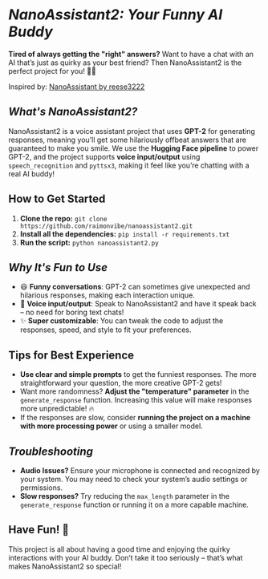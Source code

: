 # *NanoAssistant2: Your Funny AI Buddy*

**Tired of always getting the "right" answers?** Want to have a chat with an AI that’s just as quirky as your best friend? Then NanoAssistant2 is the perfect project for you! 🤖✨

Inspired by: [NanoAssistant by reese3222](https://github.com/reese3222/nanoassistant)

## ***What's NanoAssistant2?***
NanoAssistant2 is a voice assistant project that uses **GPT-2** for generating responses, meaning you’ll get some hilariously offbeat answers that are guaranteed to make you smile. We use the **Hugging Face pipeline** to power GPT-2, and the project supports **voice input/output** using `speech_recognition` and `pyttsx3`, making it feel like you’re chatting with a real AI buddy!

## **How to Get Started**
1. **Clone the repo:** `git clone https://github.com/raimonvibe/nanoassistant2.git`
2. **Install all the dependencies:** `pip install -r requirements.txt`
3. **Run the script:** `python nanoassistant2.py`

## ***Why It's Fun to Use***
- 😆 **Funny conversations**: GPT-2 can sometimes give unexpected and hilarious responses, making each interaction unique.
- 🎤 **Voice input/output**: Speak to NanoAssistant2 and have it speak back – no need for boring text chats!
- ✨ **Super customizable**: You can tweak the code to adjust the responses, speed, and style to fit your preferences.

## **Tips for Best Experience**
- **Use clear and simple prompts** to get the funniest responses. The more straightforward your question, the more creative GPT-2 gets!
- Want more randomness? **Adjust the "temperature" parameter** in the `generate_response` function. Increasing this value will make responses more unpredictable! 🔥
- If the responses are slow, consider **running the project on a machine with more processing power** or using a smaller model.

## ***Troubleshooting***
- **Audio Issues?** Ensure your microphone is connected and recognized by your system. You may need to check your system’s audio settings or permissions.
- **Slow responses?** Try reducing the `max_length` parameter in the `generate_response` function or running it on a more capable machine.

## **Have Fun!** 🎉
This project is all about having a good time and enjoying the quirky interactions with your AI buddy. Don’t take it too seriously – that’s what makes NanoAssistant2 so special!
